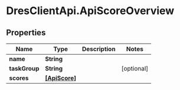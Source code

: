 # DresClientApi.ApiScoreOverview

## Properties

Name | Type | Description | Notes
------------ | ------------- | ------------- | -------------
**name** | **String** |  | 
**taskGroup** | **String** |  | [optional] 
**scores** | [**[ApiScore]**](ApiScore.md) |  | 


